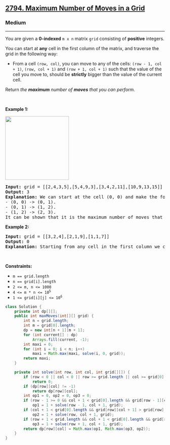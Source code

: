 <h2><a href="https://leetcode.com/problems/maximum-number-of-moves-in-a-grid">2794. Maximum Number of Moves in a Grid</a></h2><h3>Medium</h3><hr><p>You are given a <strong>0-indexed</strong> <code>m x n</code> matrix <code>grid</code> consisting of <strong>positive</strong> integers.</p>

<p>You can start at <strong>any</strong> cell in the first column of the matrix, and traverse the grid in the following way:</p>

<ul>
	<li>From a cell <code>(row, col)</code>, you can move to any of the cells: <code>(row - 1, col + 1)</code>, <code>(row, col + 1)</code> and <code>(row + 1, col + 1)</code> such that the value of the cell you move to, should be <strong>strictly</strong> bigger than the value of the current cell.</li>
</ul>

<p>Return <em>the <strong>maximum</strong> number of <strong>moves</strong> that you can perform.</em></p>

<p>&nbsp;</p>
<p><strong class="example">Example 1:</strong></p>
<img alt="" src="https://assets.leetcode.com/uploads/2023/04/11/yetgriddrawio-10.png" style="width: 201px; height: 201px;" />
<pre>
<strong>Input:</strong> grid = [[2,4,3,5],[5,4,9,3],[3,4,2,11],[10,9,13,15]]
<strong>Output:</strong> 3
<strong>Explanation:</strong> We can start at the cell (0, 0) and make the following moves:
- (0, 0) -&gt; (0, 1).
- (0, 1) -&gt; (1, 2).
- (1, 2) -&gt; (2, 3).
It can be shown that it is the maximum number of moves that can be made.</pre>

<p><strong class="example">Example 2:</strong></p>

<pre>
<img alt="" src="https://assets.leetcode.com/uploads/2023/04/12/yetgrid4drawio.png" />
<strong>Input:</strong> grid = [[3,2,4],[2,1,9],[1,1,7]]
<strong>Output:</strong> 0
<strong>Explanation:</strong> Starting from any cell in the first column we cannot perform any moves.
</pre>

<p>&nbsp;</p>
<p><strong>Constraints:</strong></p>

<ul>
	<li><code>m == grid.length</code></li>
	<li><code>n == grid[i].length</code></li>
	<li><code>2 &lt;= m, n &lt;= 1000</code></li>
	<li><code>4 &lt;= m * n &lt;= 10<sup>5</sup></code></li>
	<li><code>1 &lt;= grid[i][j] &lt;= 10<sup>6</sup></code></li>
</ul>

```java
class Solution {
    private int dp[][];
    public int maxMoves(int[][] grid) {
        int n = grid.length;
        int m = grid[0].length;
        dp = new int[n + 1][m + 1];
        for (int current[] : dp)
            Arrays.fill(current, -1);
        int maxi = 0;
        for (int i = 0; i < n; i++)
            maxi = Math.max(maxi, solve(i, 0, grid));
        return maxi;
    }

    private int solve(int row, int col, int grid[][]) {
        if (row < 0 || col < 0 || row >= grid.length || col >= grid[0].length)
            return 0;
        if (dp[row][col] != -1)
            return dp[row][col];
        int op1 = 0, op2 = 0, op3 = 0;
        if (row - 1 >= 0 && col + 1 < grid[0].length && grid[row - 1][col + 1] > grid[row][col])
            op1 = 1 + solve(row - 1, col + 1, grid);
        if (col + 1 < grid[0].length && grid[row][col + 1] > grid[row][col])
            op2 = 1 + solve(row, col + 1, grid);
        if (row + 1 < grid.length && col + 1 < grid[0].length && grid[row + 1][col + 1] > grid[row][col])
            op3 = 1 + solve(row + 1, col + 1, grid);
        return dp[row][col] = Math.max(op1, Math.max(op3, op2));
    }
}
```
